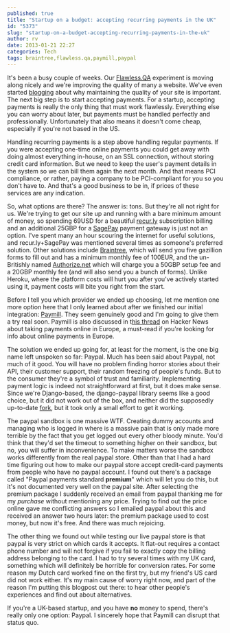 ```yaml
---
published: true
title: "Startup on a budget: accepting recurring payments in the UK"
id: "5373"
slug: "startup-on-a-budget-accepting-recurring-payments-in-the-uk"
author: rv
date: 2013-01-21 22:27
categories: Tech
tags: braintree,flawless.qa,paymill,paypal
---
```

It's been a busy couple of weeks. Our <a href="http://www.flawless.qa/" target="_blank">Flawless.QA</a> experiment is moving along nicely and we're improving the quality of many a website. We've even started <a href="http://blog.flawless.qa/website-quality-the-surprisingly-big-impact-of-small-flaws/" target="_blank">blogging</a> about why maintaining the quality of your site is important. The next big step is to start accepting payments. For a startup, accepting payments is really the only thing that must work flawlessly. Everything else you can worry about later, but payments must be handled perfectly and professionally. Unfortunately that also means it doesn't come cheap, especially if you're not based in the US.

Handling recurring payments is a step above handling regular payments. If you were accepting one-time online payments you could get away with doing almost everything in-house, on an SSL connection, without storing credit card information. But we need to keep the user's payment details in the system so we can bill them again the next month. And that means PCI compliance, or rather, paying a company to be PCI-compliant for you so you don't have to. And that's a good business to be in, if prices of these services are any indication.

So, what options are there? The answer is: tons. But they're all not right for us. We're trying to get our site up and running with a bare minimum amount of money, so spending 69USD for a beautiful <a href="http://recurly.com/" target="_blank">recur.ly</a> subscription billing and an additional 25GBP for a <a href="http://www.sagepay.com/products_services" target="_blank">SagePay</a> payment gateway is just not an option. I've spent many an hour scouring the internet for useful solutions, and recur.ly+SagePay was mentioned several times as someone's preferred solution. Other solutions include <a href="https://www.braintreepayments.com/" target="_blank">Braintree</a>, which will send you five gazillion forms to fill out and has a minimum monthly fee of 100EUR, and the un-Britishly named <a href="https://www.authorize.net/en-GB/" target="_blank">Authorize.net</a> which will charge you a 50GBP setup fee and a 20GBP monthly fee (and will also send you a bunch of forms). Unlike Heroku, where the platform costs will hurt you after you've actively started using it, payment costs will bite you right from the start.

Before I tell you which provider we ended up choosing, let me mention one more option here that I only learned about after we finished our initial integration: <a href="https://www.paymill.com/en-gb/" target="_blank">Paymill</a>. They seem genuinely good and I'm going to give them a try real soon. Paymill is also discussed in t<a href="https://news.ycombinator.com/item?id=5091069" target="_blank">his thread</a> on Hacker News about taking payments online in Europe, a must-read if you're looking for info about online payments in Europe.

The solution we ended up going for, at least for the moment, is the one big name left unspoken so far: Paypal. Much has been said about Paypal, not much of it good. You will have no problem finding horror stories about their API, their customer support, their random freezing of people's funds. But to the consumer they're a symbol of trust and familiarity. Implementing payment logic is indeed not straightforward at first, but it does make sense. Since we're Django-based, the django-paypal library seems like a good choice, but it did not work out of the box, and neither did the supposedly up-to-date <a href="https://github.com/dcramer/django-paypal" target="_blank">fork</a>, but it took only a small effort to get it working.

The paypal sandbox is one massive WTF. Creating dummy accounts and managing who is logged in where is a massive pain that is only made more terrible by the fact that you get logged out every other bloody minute. You'd think that they'd set the timeout to something higher on their sandbox, but no, you will suffer in inconvenience. To make matters worse the sandbox works differently from the real paypal store. Other than that I had a hard time figuring out how to make our paypal store accept credit-card payments from people who have no paypal account. I found out there's a package called "Paypal payments standard <strong>premium</strong>" which will let you do this, but it's not documented very well on the paypal site. After selecting the premium package I suddenly received an email from paypal thanking me for my <em>purchase</em> without mentioning any price. Trying to find out the price online gave me conflicting answers so I emailed paypal about this and received an answer two hours later: the premium package used to cost money, but now it's free. And there was much rejoicing.

The other thing we found out while testing our live paypal store is that paypal is very strict on which cards it accepts. It flat-out requires a contact phone number and will not forgive if you fail to exactly copy the billing address belonging to the card. I had to try several times with my UK card, something which will definitely be horrible for conversion rates. For some reason my Dutch card worked fine on the first try, but my friend's US card did not work either. It's my main cause of worry right now, and part of the reason I'm putting this blogpost out there: to hear other people's experiences and find out about alternatives.

If you're a UK-based startup, and you have <strong>no</strong> money to spend, there's really only one option: Paypal. I sincerely hope that Paymill can disrupt that status quo.